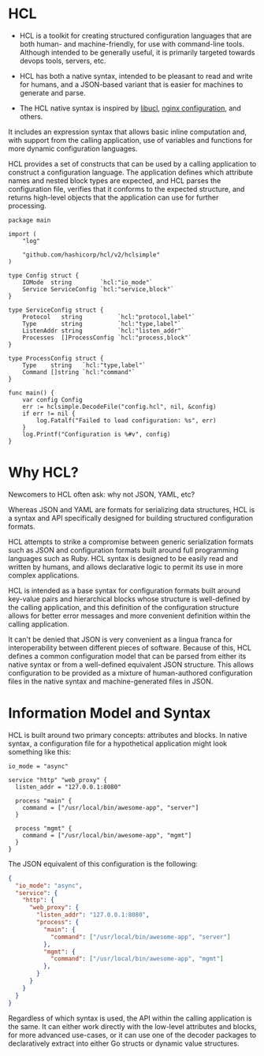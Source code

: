 # HCL 

- HCL is a toolkit for creating structured configuration languages that are both human- and machine-friendly, for use with command-line tools. Although intended to be generally useful, it is primarily targeted towards devops tools, servers, etc.

- HCL has both a native syntax, intended to be pleasant to read and write for humans, and a JSON-based variant that is easier for machines to generate and parse.

- The HCL native syntax is inspired by [libucl](https://github.com/vstakhov/libucl), [nginx configuration](https://nginx.org/en/docs/beginners_guide.html#conf_structure), and others.

It includes an expression syntax that allows basic inline computation and, with support from the calling application, use of variables and functions for more dynamic configuration languages.

HCL provides a set of constructs that can be used by a calling application to construct a configuration language. The application defines which attribute names and nested block types are expected, and HCL parses the configuration file, verifies that it conforms to the expected structure, and returns high-level objects that the application can use for further processing.

```hcl
package main

import (
	"log"

	"github.com/hashicorp/hcl/v2/hclsimple"
)

type Config struct {
	IOMode  string        `hcl:"io_mode"`
	Service ServiceConfig `hcl:"service,block"`
}

type ServiceConfig struct {
	Protocol   string          `hcl:"protocol,label"`
	Type       string          `hcl:"type,label"`
	ListenAddr string          `hcl:"listen_addr"`
	Processes  []ProcessConfig `hcl:"process,block"`
}

type ProcessConfig struct {
	Type    string   `hcl:"type,label"`
	Command []string `hcl:"command"`
}

func main() {
	var config Config
	err := hclsimple.DecodeFile("config.hcl", nil, &config)
	if err != nil {
		log.Fatalf("Failed to load configuration: %s", err)
	}
	log.Printf("Configuration is %#v", config)
}
```

# Why HCL?
Newcomers to HCL often ask: why not JSON, YAML, etc?

Whereas JSON and YAML are formats for serializing data structures, HCL is a syntax and API specifically designed for building structured configuration formats.

HCL attempts to strike a compromise between generic serialization formats such as JSON and configuration formats built around full programming languages such as Ruby. HCL syntax is designed to be easily read and written by humans, and allows declarative logic to permit its use in more complex applications.

HCL is intended as a base syntax for configuration formats built around key-value pairs and hierarchical blocks whose structure is well-defined by the calling application, and this definition of the configuration structure allows for better error messages and more convenient definition within the calling application.

It can't be denied that JSON is very convenient as a lingua franca for interoperability between different pieces of software. Because of this, HCL defines a common configuration model that can be parsed from either its native syntax or from a well-defined equivalent JSON structure. This allows configuration to be provided as a mixture of human-authored configuration files in the native syntax and machine-generated files in JSON.

# Information Model and Syntax

HCL is built around two primary concepts: attributes and blocks. In native syntax, a configuration file for a hypothetical application might look something like this:

```hcl 
io_mode = "async"

service "http" "web_proxy" {
  listen_addr = "127.0.0.1:8080"
  
  process "main" {
    command = ["/usr/local/bin/awesome-app", "server"]
  }

  process "mgmt" {
    command = ["/usr/local/bin/awesome-app", "mgmt"]
  }
}
```
The JSON equivalent of this configuration is the following:

```json
{
  "io_mode": "async",
  "service": {
    "http": {
      "web_proxy": {
        "listen_addr": "127.0.0.1:8080",
        "process": {
          "main": {
            "command": ["/usr/local/bin/awesome-app", "server"]
          },
          "mgmt": {
            "command": ["/usr/local/bin/awesome-app", "mgmt"]
          },
        }
      }
    }
  }
}
```
Regardless of which syntax is used, the API within the calling application is the same. It can either work directly with the low-level attributes and blocks, for more advanced use-cases, or it can use one of the decoder packages to declaratively extract into either Go structs or dynamic value structures.
